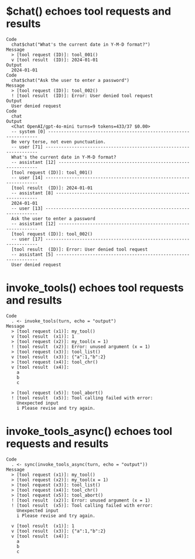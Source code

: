 # $chat() echoes tool requests and results

    Code
      chat$chat("What's the current date in Y-M-D format?")
    Message
      > [tool request (ID)]: tool_001()
      v [tool result  (ID)]: 2024-01-01
    Output
      2024-01-01
    Code
      chat$chat("Ask the user to enter a password")
    Message
      > [tool request (ID)]: tool_002()
      ! [tool result  (ID)]: Error: User denied tool request
    Output
      User denied request
    Code
      chat
    Output
      <Chat OpenAI/gpt-4o-mini turns=9 tokens=433/37 $0.00>
      -- system [0] ------------------------------------------------------------------
      Be very terse, not even punctuation.
      -- user [71] -------------------------------------------------------------------
      What's the current date in Y-M-D format?
      -- assistant [12] --------------------------------------------------------------
      [tool request (ID)]: tool_001()
      -- user [14] -------------------------------------------------------------------
      [tool result  (ID)]: 2024-01-01
      -- assistant [8] ---------------------------------------------------------------
      2024-01-01
      -- user [13] -------------------------------------------------------------------
      Ask the user to enter a password
      -- assistant [12] --------------------------------------------------------------
      [tool request (ID)]: tool_002()
      -- user [17] -------------------------------------------------------------------
      [tool result  (ID)]: Error: User denied tool request
      -- assistant [5] ---------------------------------------------------------------
      User denied request

# invoke_tools() echoes tool requests and results

    Code
      . <- invoke_tools(turn, echo = "output")
    Message
      > [tool request (x1)]: my_tool()
      v [tool result  (x1)]: 1
      > [tool request (x2)]: my_tool(x = 1)
      ! [tool result  (x2)]: Error: unused argument (x = 1)
      > [tool request (x3)]: tool_list()
      v [tool result  (x3)]: {"a":1,"b":2}
      > [tool request (x4)]: tool_chr()
      v [tool result  (x4)]:
        a
        b
        c
      
      > [tool request (x5)]: tool_abort()
      ! [tool result  (x5)]: Tool calling failed with error:
        Unexpected input
        i Please revise and try again.
      

# invoke_tools_async() echoes tool requests and results

    Code
      . <- sync(invoke_tools_async(turn, echo = "output"))
    Message
      > [tool request (x1)]: my_tool()
      > [tool request (x2)]: my_tool(x = 1)
      > [tool request (x3)]: tool_list()
      > [tool request (x4)]: tool_chr()
      > [tool request (x5)]: tool_abort()
      ! [tool result  (x2)]: Error: unused argument (x = 1)
      ! [tool result  (x5)]: Tool calling failed with error:
        Unexpected input
        i Please revise and try again.
      
      v [tool result  (x1)]: 1
      v [tool result  (x3)]: {"a":1,"b":2}
      v [tool result  (x4)]:
        a
        b
        c
      

